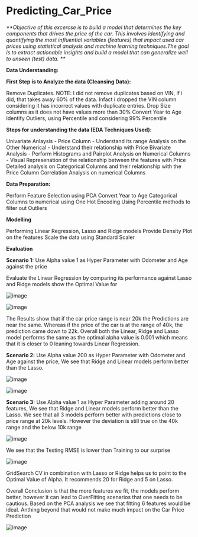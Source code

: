 # Predicting_Car_Price

_**Objective of this excercse is to build a model that determines the key components that drives the price of the car. This involves identifying and quantifying the most influential variables (features) that impact used car prices using statistical analysis and machine learning techniques.The goal is to extract actionable insights and build a model that can generalize well to unseen (test) data.
**_

**Data Understanding:**

**First Step is to Analyze the data (Cleansing Data):**

Remove Duplicates. 
  NOTE: I did not remove duplicates based on VIN, if i did, that takes away 60% of the data. Infact i dropped the VIN column considering it has incorrect values with duplicate entries.
Drop Size columns as it does not have values more than 30%
Convert Year to Age
Identify Outliers, using Percentile and considering 99% Percentile

**Steps for understanding the data (EDA Techniques Used):**

Univariate Anlaysis - Price Column - Understand its range
Analysis on the Other Numerical - Understand their relationship with Price
Bivariate Analysis - Perform Histograms and Pairplot Analysis on Numerical Columns - Visual Represenation of the relationship between the features with Price
Detailed analysis on Categorical Columns and their relationship with the Price Column
Correlation Analysis on numerical Columns

**Data Preparation:**

Perform Feature Selection using PCA 
Convert Year to Age
Categorical Columns to numerical using One Hot Encoding
Using Percentile methods to filter out Outliers

**Modelling**

Performing Linear Regression, Lasso and Ridge models
Provide Density Plot on the features
Scale the data using Standard Scaler

**Evaluation**

**Scenario 1:** Use Alpha value 1 as Hyper Parameter with Odometer and Age against the price

Evaluate the Linear Regression by comparing its performance against Lasso and Ridge models show the Optimal Value for 

![image](https://github.com/user-attachments/assets/871258fb-1570-4240-8452-762690666a7e)

![image](https://github.com/user-attachments/assets/fc54c311-c210-41cc-9bf0-cfe4d4cbc97d)


The Results show that if the car price range is near 20k the Predictions are near the same. Whereas if the price of the car is at the range of 40k, the prediction came down to 22k. Overall both the Linear, Ridge and Lasso model performs the same as the optimal alpha value is 0.001 which means that it is closer to 0 leaning towards Linear Regression. 

**Scenario 2:** Use Alpha value 200 as Hyper Parameter with Odometer and Age against the price, We see that Ridge and Linear models perform better than the Lasso. 

![image](https://github.com/user-attachments/assets/780d70a6-cf06-4804-9a5a-5625663334bb)



![image](https://github.com/user-attachments/assets/dc761886-dc3f-4bd1-96bf-122fc3f8106b)

**Scenario 3:** Use Alpha value 1 as Hyper Parameter adding around 20 features, We see that Ridge and Linear models perform better than the Lasso. We see that all 3 models perform better with predictions close to price range at 20k levels. However the deviation is still true on the 40k range and the below 10k range

![image](https://github.com/user-attachments/assets/a227f926-d4f6-4c56-96be-b2857072de31)

We see that the Testing RMSE is lower than Training to our surprise

![image](https://github.com/user-attachments/assets/5b59d1c0-093d-4ece-9cd4-340e87811142)


GridSearch CV in combination with Lasso or Ridge helps us to point to the Optimal Value of Alpha. It recommends 20 for Ridge and 5 on Lasso.

Overall Conclusion is that the more features we fit, the models perform better, however it can lead to OverFitting scenarios that one needs to be cautious. Based on the PCA analysis we see that fitting 6 features would be ideal. Anthing beyond that would not make much impact on the Car Price Prediction

![image](https://github.com/user-attachments/assets/ea485c19-bb60-4249-ab28-c4f9409e99d4)

